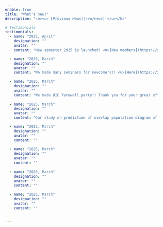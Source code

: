 ```yaml
---
enable: true
title: "What's new!"
description: "<b><u> [Previous News](/en/news) </u></b>"

# Testimonials
testimonials:
  - name: "2025, April"
    designation: ""
    avatar: ""
    content: "New semester 2025 is launched! <u>[New members](https://x.com/nmdl_mizo/status/1908086851103265154)</u>"

  - name: "2025, March"
    designation: ""
    avatar: ""
    content: "We made many seminars for newcomers!! <u>[Here](https://x.com/nmdl_mizo/status/1908090320996229367)</u>"
  
  - name: "2025, March"
    designation: ""
    avatar: ""
    content: "We made BIG farewell party!! Thank you for your great efforts!!<u>[Here](https://x.com/nmdl_mizo/status/1904455865266319523)</u>"
  
  - name: "2025, March"
    designation: ""
    avatar: ""
    content: "Our study on prediction of overlap population diagram of 2M bonds of  13k organic molecules is just published in Chemistry Lett. You can access to all data of 2M bonds!<u>[Here](https://academic.oup.com/chemlett/article/54/3/upaf038/8058640)</u>"

  - name: "2025, March"
    designation: ""
    avatar: ""
    content: ""
  
  - name: "2025, March"
    designation: ""
    avatar: ""
    content: ""
  
  - name: "2025, March"
    designation: ""
    avatar: ""
    content: ""
  
  - name: "2025, March"
    designation: ""
    avatar: ""
    content: ""
  

---
```

